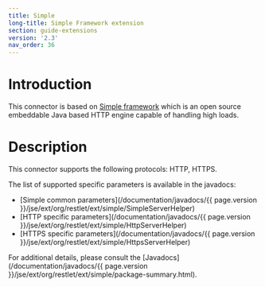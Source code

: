 ```yaml
---
title: Simple
long-title: Simple Framework extension
section: guide-extensions
version: '2.3'
nav_order: 36
---
```

# Introduction

This connector is based on [Simple
framework](http://www.simpleframework.org/)
which is an open source embeddable Java based HTTP engine capable of
handling high loads.

# Description

This connector supports the following protocols: HTTP, HTTPS.

The list of supported specific parameters is available in the javadocs:

-   [Simple common parameters](/documentation/javadocs/{{ page.version }}/jse/ext/org/restlet/ext/simple/SimpleServerHelper)
-   [HTTP specific parameters](/documentation/javadocs/{{ page.version }}/jse/ext/org/restlet/ext/simple/HttpServerHelper)
-   [HTTPS specific parameters](/documentation/javadocs/{{ page.version }}/jse/ext/org/restlet/ext/simple/HttpsServerHelper)

For additional details, please consult the
[Javadocs](/documentation/javadocs/{{ page.version }}/jse/ext/org/restlet/ext/simple/package-summary.html).
